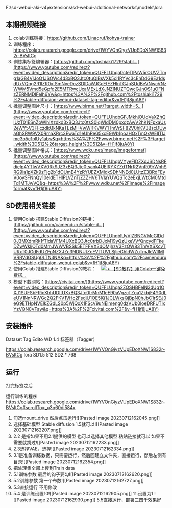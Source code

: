 
F:\sd-webui-aki-v4\extensions\sd-webui-additional-networks\models\lora

## 本期视频链接
1. colab训练链接：https://github.com/Linaqruf/kohya-trainer
2. 训练程序：https://colab.research.google.com/drive/1WYVOnGiyzVUpEDoXNW1S832r-BVsltCg
3. 训练集标签编辑器：[https://github.com/toshiaki1729/stabl...](https://www.youtube.com/redirect?event=video_description&redir_token=QUFFLUhqa0cteTlPaW5rOUVZTmg1aG84VlJoQ1JSOWc4d3xBQ3Jtc0tuQlBsVXk5ci1RYVc3cEhDdG9Ea1dsdUxVQng2R1lZR0xtSmNveDczSDlDaWJGcEtEZHlnTGJpSUdBeVNwcVNzWWM5Vmd5eGpfd2E5MTRwcUxaMExLdXJNZlNUZTQwcGJnOS1uOFNzZERNMDlFelh6Yw&q=https%3A%2F%2Fgithub.com%2Ftoshiaki1729%2Fstable-diffusion-webui-dataset-tag-editor&v=fH1jf8juA8Y) 
4. 批量调整图片尺寸：[https://www.birme.net/?target_width=5...](https://www.youtube.com/redirect?event=video_description&redir_token=QUFFLUhqbGFJMkhjOUdVaXZhQlUzT01ESnZoWlhlXzdkd3xBQ3Jtc0tsS0lqWldDM0pxdzAwV2hKNFpxaUs2eWY5V3FFczdkQkNKaTEzMHVwWi1KVWY1TmVrSF82V0hKV3BscDUwaGhSRW9VX0RmaXRrc3EwaTd1eUhReG5xcE9Wb1poaHQxTmQxWElITlJmc3o5c1plUy1abw&q=https%3A%2F%2Fwww.birme.net%2F%3Ftarget_width%3D512%26target_height%3D512&v=fH1jf8juA8Y) 
5. 批量调整图片格式：[https://www.wdku.net/image/imageformat](https://www.youtube.com/redirect?event=video_description&redir_token=QUFFLUhqbVYyeFlDZXdJSDNsRFdielp4YTlwVXV0Rk9JZ3xBQ3Jtc0tsank4UElRYXZZdTNrR2VnR09rWnhSRG9ia1pXZk9zTjg2b1dOUmE4YzRYUEZXMldxSDhNNEd0LUtzZ3BRdFEyV0oySFNnQy10eldETHlPLVZnTjZZZHV6TVlaYUVQSTc2eExjLWtCM0MtdTd1MTJwVQ&q=https%3A%2F%2Fwww.wdku.net%2Fimage%2Fimageformat&v=fH1jf8juA8Y) 

## SD使用相关链接
1. 使用Colab 搭建Stable Diffusion的链接： [https://github.com/camenduru/stable-d...](https://www.youtube.com/redirect?event=video_description&redir_token=QUFFLUhqblUyVjZBNGVMcGlDd0J3MXdmRk1fTldaVFM4UXxBQ3Jtc0trbDJxM19yQzUxeVVfQncydFFkeDZwWkljOTd0MmJWWVBSSk5ETFFVX3dOMjhzV3FzQW83TmVXSXcyTURxT0JGdFdUZFpNZXJZc3NDNUtZcEVtTUVLSjlieGhIdWZuTmJleWlIMlVRRVdGSUg0LTN3NA&q=https%3A%2F%2Fgithub.com%2Fcamenduru%2Fstable-diffusion-webui-colab&v=fH1jf8juA8Y)
2. 使用Colab 搭建Stable Diffusion的教程：    [![](https://www.gstatic.com/youtube/img/watch/yt_favicon.png) • 【SD教程】用Colab一键免费搭...](https://www.youtube.com/watch?v=u6LWc1y4e0Y&t=3s)   
3. 模型下载网站：[https://civitai.com/](https://www.youtube.com/redirect?event=video_description&redir_token=QUFFLUhqa2ZQSHBFelN3dUg1OXJ1SUFSbFRicXhhUDItUXxBQ3Jtc0trMnM1eE90aVgzcTZoa1ZkbjF4Y0dLeUV1NnNRWGc2Q2FKV1VHc2FsdjU1OE5lQ1JCLWxsQjBpN0hJbC1rSEJ0eG9ETHpNVElkZGdLS0p5WjQxX1FScV9uNElmeng0dzVUb0loeDRFUTlxYzVQN0VFaw&q=https%3A%2F%2Fcivitai.com%2F&v=fH1jf8juA8Y)

## 安装插件
  Dataset Tag Edito
  WD 1.4 标签器（Tagger）

https://colab.research.google.com/drive/1WYVOnGiyzVUpEDoXNW1S832r-BVsltCg
lora
SD1.5 512
SD2.*  768

## 运行
打完标签之后

运行训练的程序
https://colab.research.google.com/drive/1WYVOnGiyzVUpEDoXNW1S832r-BVsltCg#scrollTo=_u3q60di584x

1. 勾选mount_drive 然后点击运行![[Pasted image 20230712162045.png]]
2. 选择基础模型  Stable diffusion 1.5就可以![[Pasted image 20230712162207.png]]
3. 2.2 是指如果不用2.1提供的模型 也可以选择其他模型 粘贴链接就可以 如果不需要就跳过![[Pasted image 20230712162233.png]]
4. 2.3选择VAE，选择![[Pasted image 20230712162334.png]]
5. 3.1是准备训练数据，只需要运行，然后回建立文件夹，直接运行，然后左侧有目录![[Pasted image 20230712162354.png]]
6. 把处理集全部上传到Train data
7. 5.1训练参数 最后的钩子要勾![[Pasted image 20230712162620.png]]
8. 5.2训练参数 第一个布数![[Pasted image 20230712162727.png]]
9. 5.3直接运行 不用修改
10. 5.4 是训练设置10![[Pasted image 20230712162905.png]]
11.设置为1 ![[Pasted image 20230712162930.png]]
5.5直接运行，部署三四千效果好